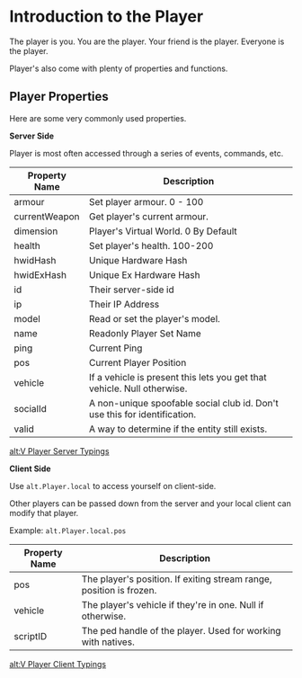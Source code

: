 # Introduction to the Player

The player is you. You are the player. Your friend is the player. Everyone is the player.

Player's also come with plenty of properties and functions.

## Player Properties

Here are some very commonly used properties.

**Server Side**

Player is most often accessed through a series of events, commands, etc.

| Property Name | Description                                                               |
| ------------- | ------------------------------------------------------------------------- |
| armour        | Set player armour. 0 - 100                                                |
| currentWeapon | Get player's current armour.                                              |
| dimension     | Player's Virtual World. 0 By Default                                      |
| health        | Set player's health. 100-200                                              |
| hwidHash      | Unique Hardware Hash                                                      |
| hwidExHash    | Unique Ex Hardware Hash                                                   |
| id            | Their server-side id                                                      |
| ip            | Their IP Address                                                          |
| model         | Read or set the player's model.                                           |
| name          | Readonly Player Set Name                                                  |
| ping          | Current Ping                                                              |
| pos           | Current Player Position                                                   |
| vehicle       | If a vehicle is present this lets you get that vehicle. Null otherwise.   |
| socialId      | A non-unique spoofable social club id. Don't use this for identification. |
| valid         | A way to determine if the entity still exists.                            |

[alt:V Player Server Typings](https://altmp.github.io/altv-typings/classes/_alt_server_.player.html)

**Client Side**

Use `alt.Player.local` to access yourself on client-side.

Other players can be passed down from the server and your local client can modify that player.

Example: `alt.Player.local.pos`

| Property Name | Description                                                         |
| ------------- | ------------------------------------------------------------------- |
| pos           | The player's position. If exiting stream range, position is frozen. |
| vehicle       | The player's vehicle if they're in one. Null if otherwise.          |
| scriptID      | The ped handle of the player. Used for working with natives.        |

[alt:V Player Client Typings](https://altmp.github.io/altv-typings/classes/_alt_client_.player.html)
